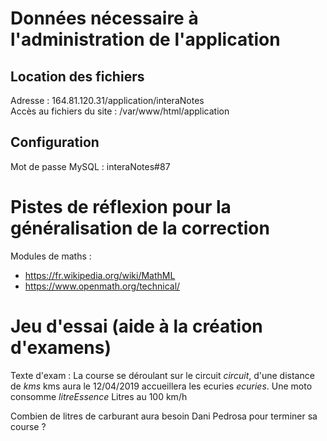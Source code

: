 # Données nécessaire à l'administration de l'application

## Location des fichiers
Adresse : 164.81.120.31/application/interaNotes  
Accès au fichiers du site : /var/www/html/application

## Configuration
Mot de passe MySQL : interaNotes#87

# Pistes de réflexion pour la généralisation de la correction
Modules de maths :  
- https://fr.wikipedia.org/wiki/MathML
- https://www.openmath.org/technical/

# Jeu d'essai (aide à la création d'examens)
Texte d'exam :
La course se déroulant sur le circuit $circuit$, d'une distance de $kms$ kms aura le 12/04/2019 accueillera les ecuries $ecuries$.
Une moto consomme $litreEssence$ Litres au 100 km/h

Combien de litres de carburant aura besoin Dani Pedrosa pour terminer sa course ?
